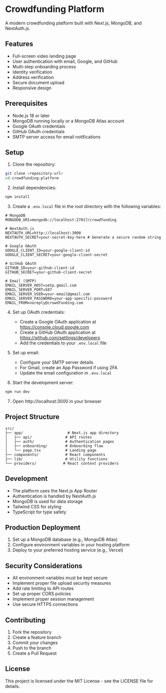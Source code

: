 # Crowdfunding Platform

A modern crowdfunding platform built with Next.js, MongoDB, and NextAuth.js.

## Features

- Full-screen video landing page
- User authentication with email, Google, and GitHub
- Multi-step onboarding process
- Identity verification
- Address verification
- Secure document upload
- Responsive design

## Prerequisites

- Node.js 18 or later
- MongoDB running locally or a MongoDB Atlas account
- Google OAuth credentials
- GitHub OAuth credentials
- SMTP server access for email notifications

## Setup

1. Clone the repository:
```bash
git clone <repository-url>
cd crowdfunding-platform
```

2. Install dependencies:
```bash
npm install
```

3. Create a `.env.local` file in the root directory with the following variables:
```env
# MongoDB
MONGODB_URI=mongodb://localhost:27017/crowdfunding

# NextAuth.js
NEXTAUTH_URL=http://localhost:3000
NEXTAUTH_SECRET=your-secret-key-here # Generate a secure random string

# Google OAuth
GOOGLE_CLIENT_ID=your-google-client-id
GOOGLE_CLIENT_SECRET=your-google-client-secret

# GitHub OAuth
GITHUB_ID=your-github-client-id
GITHUB_SECRET=your-github-client-secret

# Email (SMTP)
EMAIL_SERVER_HOST=smtp.gmail.com
EMAIL_SERVER_PORT=587
EMAIL_SERVER_USER=your-email@gmail.com
EMAIL_SERVER_PASSWORD=your-app-specific-password
EMAIL_FROM=noreply@crowdfunding.com
```

4. Set up OAuth credentials:
   - Create a Google OAuth application at https://console.cloud.google.com
   - Create a GitHub OAuth application at https://github.com/settings/developers
   - Add the credentials to your `.env.local` file

5. Set up email:
   - Configure your SMTP server details
   - For Gmail, create an App Password if using 2FA
   - Update the email configuration in `.env.local`

6. Start the development server:
```bash
npm run dev
```

7. Open http://localhost:3000 in your browser

## Project Structure

```
src/
├── app/                    # Next.js app directory
│   ├── api/               # API routes
│   ├── auth/              # Authentication pages
│   ├── onboarding/        # Onboarding flow
│   └── page.tsx           # Landing page
├── components/            # React components
├── lib/                   # Utility functions
└── providers/            # React context providers
```

## Development

- The platform uses the Next.js App Router
- Authentication is handled by NextAuth.js
- MongoDB is used for data storage
- Tailwind CSS for styling
- TypeScript for type safety

## Production Deployment

1. Set up a MongoDB database (e.g., MongoDB Atlas)
2. Configure environment variables in your hosting platform
3. Deploy to your preferred hosting service (e.g., Vercel)

## Security Considerations

- All environment variables must be kept secure
- Implement proper file upload security measures
- Add rate limiting to API routes
- Set up proper CORS policies
- Implement proper session management
- Use secure HTTPS connections

## Contributing

1. Fork the repository
2. Create a feature branch
3. Commit your changes
4. Push to the branch
5. Create a Pull Request

## License

This project is licensed under the MIT License - see the LICENSE file for details.
